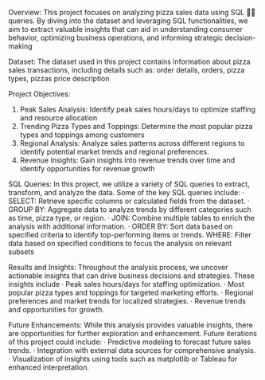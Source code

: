 Overview:
This project focuses on analyzing pizza sales data using SQL 👨‍💻 queries. By diving into the dataset and leveraging SQL functionalities, 
we aim to extract valuable insights that can aid in understanding consumer behavior, optimizing business operations, and informing strategic decision-making

Dataset:
The dataset used in this project contains information about pizza sales transactions, including details such as: order details, orders, pizza types, pizzas price description

Project Objectives:
1) Peak Sales Analysis: Identify peak sales hours/days to optimize staffing and resource allocation
2) Trending Pizza Types and Toppings: Determine the most popular pizza types and toppings among customers
3) Regional Analysis: Analyze sales patterns across different regions to identify potential market trends and regional preferences.
4) Revenue Insights: Gain insights into revenue trends over time and identify opportunities for revenue growth

SQL Queries:
In this project, we utilize a variety of SQL queries to extract, transform, and analyze the data. Some of the key SQL queries include:
·  SELECT: Retrieve specific columns or calculated fields from the dataset.
·  GROUP BY: Aggregate data to analyze trends by different categories such as time, pizza type, or region.
·   JOIN: Combine multiple tables to enrich the analysis with additional information.
·  ORDER BY: Sort data based on specified criteria to identify top-performing items or trends.
     WHERE: Filter data based on specified conditions to focus the analysis on relevant subsets

Results and Insights:
Throughout the analysis process, we uncover actionable insights that can drive business decisions and strategies. These insights include
·       Peak sales hours/days for staffing optimization.
·       Most popular pizza types and toppings for targeted marketing efforts.
·       Regional preferences and market trends for localized strategies.
·       Revenue trends and opportunities for growth.

Future Enhancements:
While this analysis provides valuable insights, there are opportunities for further exploration and enhancement. Future iterations of this project could include:
·       Predictive modeling to forecast future sales trends.
·       Integration with external data sources for comprehensive analysis.
·       Visualization of insights using tools such as matplotlib or Tableau for enhanced interpretation.
